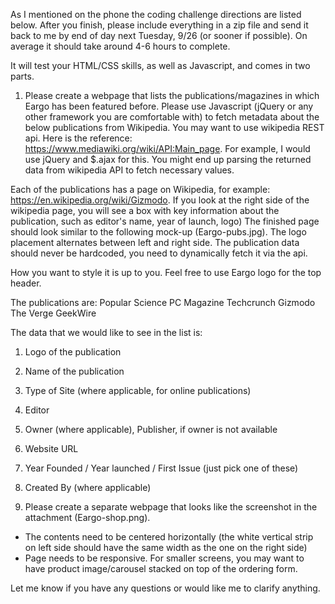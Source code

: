 As I mentioned on the phone the coding challenge directions are listed below. 
After you finish, please include everything in a zip file and send it back to me by 
end of day next Tuesday, 9/26 (or sooner if possible). On average it should take around 
4-6 hours to complete. 

It will test your HTML/CSS skills, as well as Javascript, and comes in two parts.

1. Please create a webpage that lists the publications/magazines in which Eargo 
has been featured before. Please use Javascript (jQuery or any other framework you 
are comfortable with) to fetch metadata about the below publications from Wikipedia. 
You may want to use wikipedia REST api. Here is the reference: 
https://www.mediawiki.org/wiki/API:Main_page. For example, I would use 
jQuery and $.ajax for this. You might end up parsing the returned data from 
wikipedia API to fetch necessary values.

Each of the publications has a page on Wikipedia, for example: https://en.wikipedia.org/wiki/Gizmodo. If you look at the right side of the wikipedia page, you will see a box with key information about the publication, such as editor's name, year of launch, logo)
The finished page should look similar to the following mock-up (Eargo-pubs.jpg). The logo placement alternates between left and right side. The publication data should never be hardcoded, you need to dynamically fetch it via the api.

How you want to style it is up to you. Feel free to use Eargo logo for the top header.

The publications are:
Popular Science
PC Magazine
Techcrunch
Gizmodo
The Verge
GeekWire

The data that we would like to see in the list is:
1. Logo of the publication
2. Name of the publication
3. Type of Site (where applicable, for online publications)
4. Editor
5. Owner (where applicable), Publisher, if owner is not available
6. Website URL
7. Year Founded / Year launched / First Issue (just pick one of these)
8. Created By (where applicable)







2. Please create a separate webpage that looks like the screenshot in the attachment (Eargo-shop.png).
- The contents need to be centered horizontally (the white vertical strip on left side should have the same width as the one on the right side)
- Page needs to be responsive. For smaller screens, you may want to have product image/carousel stacked on top of the ordering form.

Let me know if you have any questions or would like me to clarify anything.